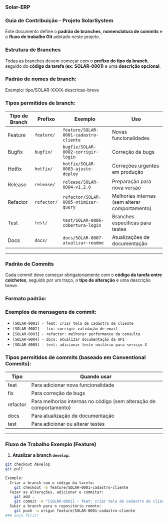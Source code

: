 ### Solar-ERP

### Guia de Contribuição - Projeto SolarSystem

Este documento define o **padrão de branches**, **nomenclatura de commits** e o **fluxo de trabalho Git** adotado neste projeto.

### Estrutura de Branches

Todas as branches devem começar com o **prefixo do tipo da branch**, seguido do **código da tarefa (ex: SOLAR-0001)** e uma **descrição opcional**.

### Padrão de nomes de branch:

Exemplo: tipo/SOLAR-XXXX-descricao-breve

### Tipos permitidos de branch:

| Tipo de Branch | Prefixo                | Exemplo                               | Uso |
|----------------|------------------------|---------------------------------------|----|
| Feature        | `feature/`             | `feature/SOLAR-0001-cadastro-cliente` | Novas funcionalidades |
| Bugfix         | `bugfix/`              | `bugfix/SOLAR-0002-corrigir-login`    | Correção de bugs |
| Hotfix         | `hotfix/`              | `hotfix/SOLAR-0003-ajuste-deploy`     | Correções urgentes em produção |
| Release        | `release/`             | `release/SOLAR-0004-v1.2.0`           | Preparação para nova versão |
| Refactor       | `refactor/`            | `refactor/SOLAR-0005-otimizar-query`  | Melhorias internas (sem alterar comportamento) |
| Test           | `test/`                | `test/SOLAR-0006-cobertura-login`     | Branches específicas para testes |
| Docs           | `docs/`                | `docs/SOLAR-0007-atualizar-readme`    | Atualizações de documentação |

------------------------------------------------------------------------------------------------------------------------------------------------------------------------------------

### Padrão de Commits

Cada commit deve começar obrigatoriamente com o **código da tarefa entre colchetes**, seguido por um traço, o **tipo de alteração** e uma descrição breve.

### Formato padrão:

### Exemplos de mensagens de commit:

- `[SOLAR-0001] - feat: criar tela de cadastro de cliente`
- `[SOLAR-0002] - fix: corrigir validação de email`
- `[SOLAR-0003] - refactor: melhorar performance da consulta`
- `[SOLAR-0004] - docs: atualizar documentação da API`
- `[SOLAR-0005] - test: adicionar teste unitário para serviço X`

### Tipos permitidos de commits (baseado em Conventional Commits):

| Tipo       | Quando usar                         |
|----------- | ----------------------------------- |
| feat       | Para adicionar nova funcionalidade |
| fix        | Para correção de bugs |
| refactor   | Para melhorias internas no código (sem alteração de comportamento) |
| docs       | Para atualização de documentação |
| test       | Para adicionar ou alterar testes |

------------------------------------------------------------------------------------------------------------------------------------------------------------------------------------

### Fluxo de Trabalho Exemplo (Feature)

1. **Atualizar a branch `develop`:**

```bash
git checkout develop
git pull

Exemplo:
  Criar a branch com o código da tarefa:
    git checkout -b feature/SOLAR-0001-cadastro-cliente
  Fazer as alterações, adicionar e commitar:
    git add .
    git commit -m "[SOLAR-0001] - feat: criar tela de cadastro de cliente"
  Subir a branch para o repositório remoto:
    git push -u origin feature/SOLAR-0001-cadastro-cliente
### Seja feliz!
